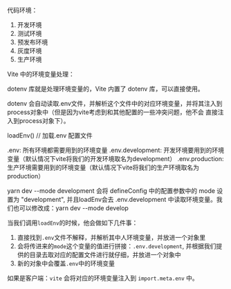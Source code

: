 

代码环境：
1. 开发环境
2. 测试环境
3. 预发布环境
4. 灰度环境
5. 生产环境

Vite 中的环境变量处理：

dotenv 库就是处理环境变量的，Vite 内置了 dotenv 库，可以直接使用。

dotenv 会自动读取.env文件，并解析这个文件中的对应环境变量，并将其注入到process对象中（但是因为vite考虑到和其他配置的一些冲突问题，他不会 直接注入到process对象下）。

loadEnv() // 加载.env 配置文件

.env: 所有环境都需要用到的环境变量
.env.development: 开发环境要用到的环境变量（默认情况下vite将我们的开发环境取名为development）
.env.production: 生产环境需要用到的环境变量（默认情况下vite将我们的生产环境取名为production）

yarn dev --mode development 会将 defineConfig 中的配置参数中的 mode 设置为 "development", 并且loadEnv会去 .env.development 中读取环境变量。我们也可以修改成：yarn dev --mode develop

当我们调用`loadEnv`的时候，他会做如下几件事：
1. 直接找到`.env`文件不解释，并解析其中人环境变量，并放进一个对象里
2. 会将传进来的`mode`这个变量的值进行拼接：```.env.development```, 并根据我们提供的目录去取对应的配置文件进行就仔细，并放进一个对象中
3. 新的对象中会覆盖`.env`中的环境变量

如果是客户端：`vite` 会将对应的环境变量注入到 `import.meta.env` 中。